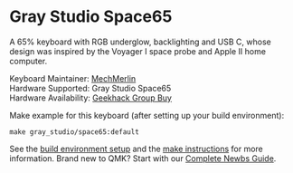 # Gray Studio Space65

A 65% keyboard with RGB underglow, backlighting and USB C, whose design was inspired by the Voyager I space probe and Apple II home computer.

Keyboard Maintainer: [MechMerlin](https://github.com/mechmerlin)  
Hardware Supported: Gray Studio Space65  
Hardware Availability: [Geekhack Group Buy](https://geekhack.org/index.php?topic=98768.0)

Make example for this keyboard (after setting up your build environment):

    make gray_studio/space65:default

See the [build environment setup](https://docs.qmk.fm/#/getting_started_build_tools) and the [make instructions](https://docs.qmk.fm/#/getting_started_make_guide) for more information. Brand new to QMK? Start with our [Complete Newbs Guide](https://docs.qmk.fm/#/newbs).
